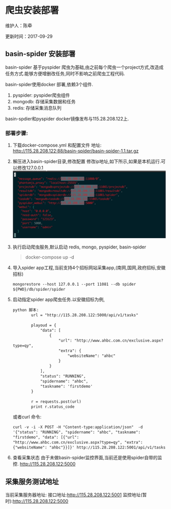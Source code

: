 # 爬虫安装部署

维护人：陈牵

更新时间：2017-09-29

## basin-spider 安装部署

basin-spider 基于pyspider 爬虫为基础,由之前每个爬虫一个project方式,改造成任务方式.能够方便增删改任务,同时不影响之前爬虫工程代码.

basin-spider使用docker 部署,依赖3个组件.
1. pyspider: pyspider爬虫组件
2. mongodb: 存储采集数据和任务
3. redis: 存储采集消息队列

basin-spdier和pyspider docker镜像发布与115.28.208.122上.

### 部署步骤:

1. 下载docker-compose.yml 和配置文件
地址: http://115.28.208.122:88/basin-spider/basin-spider-1.1.tar.gz

2. 解压进入basin-spider目录,修改配置
    修改ip地址,如下所示,如果是本机运行.可以修改127.0.0.1
    ![PNG](./images/spider_deploy_01.jpg)


3. 执行启动爬虫服务,默认启动 redis, mongo, pyspider, basin-spider
    >docker-compose up -d

4. 导入spider app工程,当前支持4个招标网站采集app,(南网,国网,政府招标,安徽招标)

    ~~~
    mongorestore --host 127.0.0.1 --port 11081 --db spider ${PWD}/db/spider/spider
    ~~~
5. 启动指定spider app爬虫任务.以安徽招标为例,


    ~~~
    python 脚本:
            url = "http://115.28.208.122:5000/api/v1/tasks"

            playoud = {
                "data": [
                    {
                        "url": "http://www.ahbc.com.cn/exclusive.aspx?type=qy",
                        "extra": {
                            "websiteName": "ahbc"
                        }
                    }
                ],
                "status": "RUNNING",
                "spidername": "ahbc",
                "taskname": 'firstdemo'
            }

            r = requests.post(url)
            print r.status_code

    ~~~

    或者curl 命令:

    ~~~
    curl -v -i -X POST -H "Content-type:application/json"  -d '{"status": "RUNNING", "spidername": "ahbc", "taskname": "firstdemo", "data": [{"url": "http://www.ahbc.com.cn/exclusive.aspx?type=qy", "extra": {"websiteName": "ahbc"}}]}' http://115.28.208.122:5001/api/v1/tasks
    ~~~

6. 查看采集状态
    由于未做basin-spider监控界面,当前还是使用spider自带的监控.
    http://115.28.208.122:5000



## 采集服务测试地址
当前采集服务器地址:
接口地址:http://115.28.208.122:5001
监控地址(暂时):http://115.28.208.122:5000


